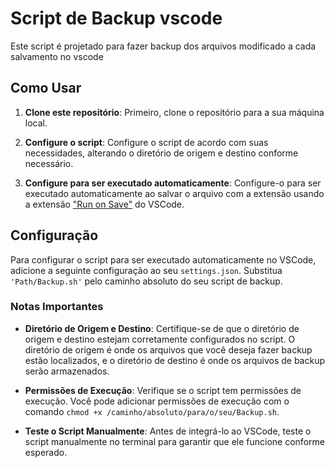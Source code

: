 # Script de Backup vscode

Este script é projetado para fazer backup dos arquivos modificado a cada salvamento no vscode

## Como Usar

1. **Clone este repositório**: Primeiro, clone o repositório para a sua máquina local.

2. **Configure o script**: Configure o script de acordo com suas necessidades, alterando o diretório de origem e destino conforme necessário.

3. **Configure para ser executado automaticamente**: Configure-o para ser executado automaticamente ao salvar o arquivo com a extensão usando a extensão ["Run on Save"](https://marketplace.visualstudio.com/items?itemName=emeraldwalk.RunOnSave) do VSCode.

## Configuração

Para configurar o script para ser executado automaticamente no VSCode, adicione a seguinte configuração ao seu `settings.json`. Substitua `'Path/Backup.sh'` pelo caminho absoluto do seu script de backup.


### Notas Importantes

- **Diretório de Origem e Destino**: Certifique-se de que o diretório de origem e destino estejam corretamente configurados no script. O diretório de origem é onde os arquivos que você deseja fazer backup estão localizados, e o diretório de destino é onde os arquivos de backup serão armazenados.

- **Permissões de Execução**: Verifique se o script tem permissões de execução. Você pode adicionar permissões de execução com o comando `chmod +x /caminho/absoluto/para/o/seu/Backup.sh`.

- **Teste o Script Manualmente**: Antes de integrá-lo ao VSCode, teste o script manualmente no terminal para garantir que ele funcione conforme esperado.


